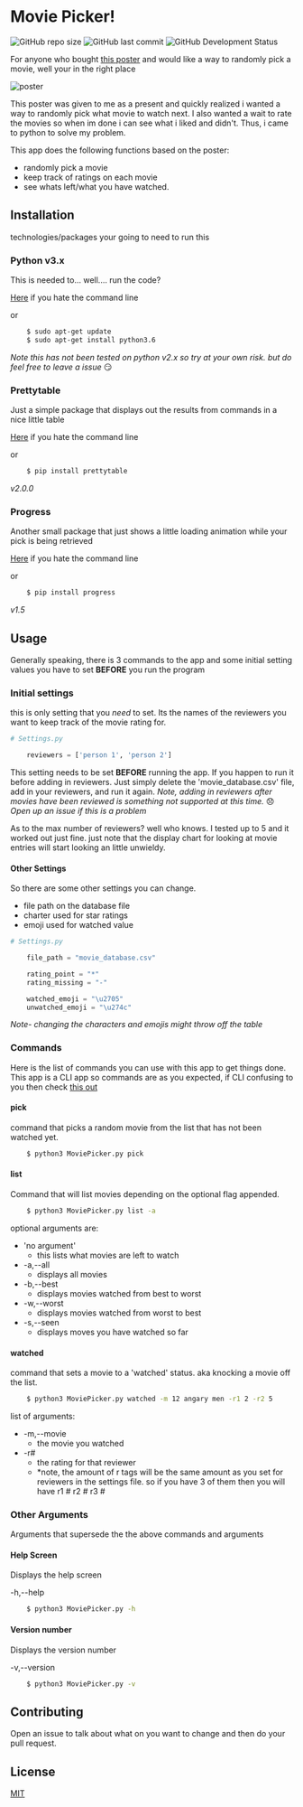 # Movie Picker! 

![GitHub repo size](https://img.shields.io/github/repo-size/peterkeres/movie-poster-tracker)
![GitHub last commit](https://img.shields.io/github/last-commit/peterkeres/movie-poster-tracker?color=red&style=flat-square)
![GitHub Development Status](https://img.shields.io/badge/Development_Status-Stopped-inactive)

For anyone who bought [this poster](https://www.amazon.com/Gift-Republic-GR630004-Bucket-Poster/dp/B075SDQ2K8) and would like a way to randomly pick a  movie, well your in the right place

![poster](movie_poster.png)

This poster was given to me as a present and quickly realized i wanted a way to randomly pick what movie to watch next. I also wanted a wait to rate the movies so when im done i can see what i liked and didn't. Thus, i came to python to solve my problem.

This app does the following functions based on the poster:

 - randomly pick a movie
 - keep track of ratings on each movie
 - see whats left/what you have watched.


## Installation
technologies/packages your going to need to run this

### Python v3.x
This is needed to... well.... run the code?

[Here](https://www.python.org/downloads/) if you hate the command line

or 
```bash
    $ sudo apt-get update
    $ sudo apt-get install python3.6
```

*Note this has not been tested on python v2.x so try at your own risk. but do feel free to leave a issue* :smirk: 

### Prettytable
Just a simple package that displays out the results from commands in a nice little table

[Here](https://pypi.org/project/prettytable/) if you hate the command line

or 
```bash
    $ pip install prettytable
```

*v2.0.0*

### Progress
Another small package that just shows a little loading animation while your pick is being retrieved

[Here](https://pypi.org/project/progress/) if you hate the command line

or 
```bash
    $ pip install progress
```

*v1.5*

## Usage
Generally speaking, there is 3 commands to the app and some initial setting values you have to set **BEFORE** you run the program

### Initial settings
this is only setting that you *need* to set. Its the names of the reviewers you want to keep track of the movie rating for.

```python
# Settings.py

    reviewers = ['person 1', 'person 2']
```
This setting needs to be set **BEFORE** running the app. If you happen to run it before adding in reviewers. Just simply delete the 'movie_database.csv' file, add in your reviewers, and run it again. 
*Note, adding in reviewers after movies have been reviewed is something not supported at this time.* :disappointed: *Open up an issue if this is a problem*

As to the max number of reviewers? well who knows. I tested up to 5 and it worked out just fine. just note that the display chart for looking at movie entries will start looking an little unwieldy. 

#### Other Settings
So there are some other settings you can change.
 - file path on the database file
 - charter used for star ratings
 - emoji used for watched value

```python
# Settings.py

    file_path = "movie_database.csv"

    rating_point = "*"
    rating_missing = "-"

    watched_emoji = "\u2705"
    unwatched_emoji = "\u274c"
```

*Note- changing the characters and emojis might throw off the table*

### Commands
Here is the list of commands you can use with this app to get things done. This app is a CLI app so commands are as you expected, if CLI confusing to you then check [this out](https://learn.co/lessons/intro-to-cli-applications)

#### **pick**
command that picks a random movie from the list that has not been watched yet.

```bash
    $ python3 MoviePicker.py pick
```

#### **list**
Command that will list movies depending on the optional flag appended.

``` bash
    $ python3 MoviePicker.py list -a
```
optional arguments are:
 - 'no argument'
   - this lists what movies are left to watch
 - -a,--all
   - displays all movies
 - -b,--best
   - displays movies watched from best to worst
 - -w,--worst
   - displays movies watched from worst to best
 - -s,--seen
   - displays moves you have watched so far

#### **watched**
command that sets a movie to a 'watched' status. aka knocking a movie off the list.

```bash
    $ python3 MoviePicker.py watched -m 12 angary men -r1 2 -r2 5
```

list of arguments:
- -m,--movie
  - the movie you watched
- -r#
  - the rating for that reviewer
  - *note, the amount of r tags will be the same amount as you set for reviewers in the settings file. so if you have 3 of them then you will have r1 # r2 # r3 #

### Other Arguments
Arguments that supersede the the above commands and arguments

#### Help Screen
Displays the help screen

-h,--help
``` bash
    $ python3 MoviePicker.py -h
```

#### Version number
Displays the version number

-v,--version 
``` bash
    $ python3 MoviePicker.py -v
```

## Contributing
Open an issue to talk about what on you want to change and then do your pull request.

## License
[MIT](https://choosealicense.com/licenses/mit/)


